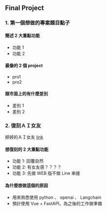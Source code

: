 ## Final Project

### 1. 第一個想做的專案題目點子

#### 簡述 2 大重點功能

- 功能 1
- 功能 2

#### 最像的 2 個 project

- pro1
- pro2

#### 跟市面上的有什麼差別

- 差別 1
- 差別 2

### 2. 復刻ＡＩ女友

婷婷的ＡＩ女友 [link](https://liff.line.me/1645278921-kWRPP32q/?accountId=105vhlcz)

#### 想復刻的 2 大重點功能

- 功能 1: 回覆自然
- 功能 2: 有女友感？？？？
- 功能 3: 先做 WEB 版不做 Line 串接

#### 為什麼想做這個的原因

- 用來熟悉使用 python 、 openai 、 Langchain
- 預計使用 Vue + FastAPI，為之後的工作做準備
